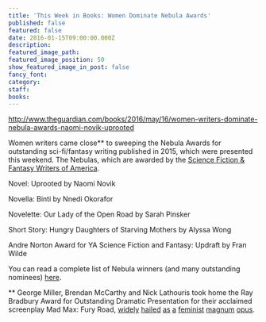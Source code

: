 ```yaml
---
title: 'This Week in Books: Women Dominate Nebula Awards'
published: false
featured: false
date: 2016-01-15T09:00:00.000Z
description:
featured_image_path:
featured_image_position: 50
show_featured_image_in_post: false
fancy_font:
category:
staff:
books:
---
```



http://www.theguardian.com/books/2016/may/16/women-writers-dominate-nebula-awards-naomi-novik-uprooted

Women writers came close\*\* to sweeping the Nebula Awards for outstanding sci-fi/fantasy writing published in 2015, which were presented this weekend. The Nebulas, which are awarded by the [Science Fiction & Fantasy Writers of America](http://www.sfwa.org/).

Novel: Uprooted by Naomi Novik

Novella: Binti by Nnedi Okorafor

Novelette: Our Lady of the Open Road by Sarah Pinsker

Short Story: Hungry Daughters of Starving Mothers by Alyssa Wong

Andre Norton Award for YA Science Fiction and Fantasy: Updraft by Fran Wilde

You can read a complete list of Nebula winners (and many outstanding nominees) [here](http://www.sfwa.org/nebula-awards/).

\*\* George Miller, Brendan McCarthy and Nick Lathouris took home the Ray Bradbury Award for Outstanding Dramatic Presentation for their acclaimed screenplay Mad Max: Fury Road, [widely](http://nypost.com/2015/05/14/why-mad-max-fury-road-is-the-feminist-picture-of-the-year/) [hailed](http://www.theverge.com/2015/5/20/8620229/mad-max-fury-road-anti-feminist-mens-rights-boycott) [as](http://www.hitfix.com/harpy/7-ways-mad-max-fury-road-sublimely-subverts-movie-sexism) [a](https://www.buzzfeed.com/lauriepenny/the-fast-and-the-feminist?utm_term=.mpjegj75Y#.ecQJgO7qm) [feminist](http://www.themarysue.com/george-miller-feminist-answer-franchise/) [magnum](http://www.theguardian.com/commentisfree/2015/may/27/sexists-are-scared-of-mad-max-because-it-is-a-call-to-dismantle-patriarchies) [opus](http://www.gender-focus.com/2015/05/26/who-killed-the-world-the-complicated-feminism-of-mad-max-fury-road/).